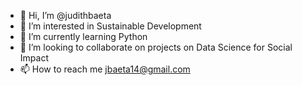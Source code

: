 - 👋 Hi, I’m @judithbaeta
- 👀 I’m interested in Sustainable Development
- 🌱 I’m currently learning Python
- 💞️ I’m looking to collaborate on projects on Data Science for Social Impact
- 📫 How to reach me jbaeta14@gmail.com

<!---
judithbaeta/judithbaeta is a ✨ special ✨ repository because its `README.md` (this file) appears on your GitHub profile.
You can click the Preview link to take a look at your changes.
--->
